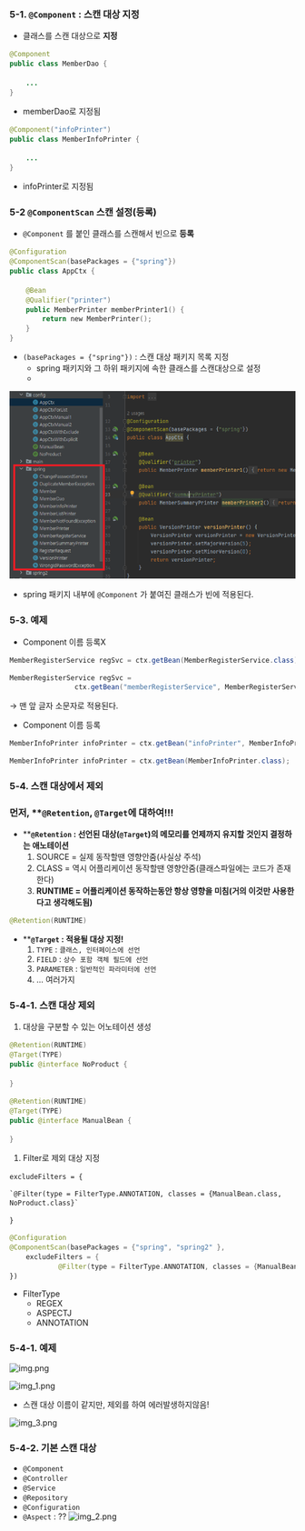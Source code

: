### 5-1. `@Component` : 스캔 대상 지정

- 클래스를 스캔 대상으로 **지정**

```java
@Component
public class MemberDao {

	...
}
```

- memberDao로 지정됨

```java
@Component("infoPrinter")
public class MemberInfoPrinter {

	...
}
```

- infoPrinter로 지정됨

### 5-2 `@ComponentScan` 스캔 설정(등록)

- `@Component` 를 붙인 클래스를 스캔해서 빈으로 **등록**

```kotlin
@Configuration
@ComponentScan(basePackages = {"spring"})
public class AppCtx {

	@Bean
	@Qualifier("printer")
	public MemberPrinter memberPrinter1() {
		return new MemberPrinter();
	}
}
```

- `(basePackages = {"spring"})` : 스캔 대상 패키지 목록 지정
    - spring 패키지와 그 하위 패키지에 속한 클래스를 스캔대상으로 설정
    - 
![](image/5-1.png)

- spring 패키지 내부에 `@Component` 가 붙여진 클래스가 빈에 적용된다.

### 5-3. 예제

- Component 이름 등록X

```java
MemberRegisterService regSvc = ctx.getBean(MemberRegisterService.class);
```

```java
MemberRegisterService regSvc = 
				ctx.getBean("memberRegisterService", MemberRegisterService.class);
```

→ 맨 앞 글자 소문자로 적용된다.

- Component 이름 등록

```java
MemberInfoPrinter infoPrinter = ctx.getBean("infoPrinter", MemberInfoPrinter.class);
```

```java
MemberInfoPrinter infoPrinter = ctx.getBean(MemberInfoPrinter.class);
```

### 5-4. 스캔 대상에서 제외

### 먼저, ****`@Retention`, `@Target`에 대하여!!!**

- ****`@Retention` : 선언된 대상(`@Target`)의 메모리를 언제까지 유지할 것인지 결정하는 애노테이션**
    1. SOURCE = 실제 동작할땐 영향안줌(사실상 주석)
    2. CLASS = 역시 어플리케이션 동작할땐 영향안줌(클래스파일에는 코드가 존재한다)
    3. **RUNTIME = 어플리케이션 동작하는동안 항상 영향을 미침(거의 이것만 사용한다고 생각해도됨)**

```kotlin
@Retention(RUNTIME)
```

- ****`@Target` : 적용될 대상 지정!**
    1. `TYPE` : `클래스, 인터페이스에 선언`
    2. `FIELD` : `상수 포함 객체 필드에 선언`
    3. `PARAMETER` : `일반적인 파라미터에 선언`
    4. … 여러가지

### 5-4-1. 스캔 대상 제외

1. 대상을 구분할 수 있는 어노테이션 생성

```kotlin
@Retention(RUNTIME)
@Target(TYPE)
public @interface NoProduct {

}
```

```kotlin
@Retention(RUNTIME)
@Target(TYPE)
public @interface ManualBean {

}
```

1. Filter로 제외 대상 지정

`excludeFilters = {`

	`@Filter(type = FilterType.ANNOTATION, classes = {ManualBean.class, NoProduct.class}`

`}`

```kotlin
@Configuration
@ComponentScan(basePackages = {"spring", "spring2" }, 
	excludeFilters = { 
			@Filter(type = FilterType.ANNOTATION, classes = {ManualBean.class, NoProduct.class} )
})
```

- FilterType
    - REGEX
    - ASPECTJ
    - ANNOTATION

### 5-4-1. 예제

![img.png](/image/5-2.png)

![img_1.png](/image/5-3.png)

- 스캔 대상 이름이 같지만, 제외를 하여 에러발생하지않음!

![img_3.png](/image/5-5.png)

### 5-4-2. 기본 스캔 대상

- `@Component`
- `@Controller`
- `@Service`
- `@Repository`
- `@Configuration`
- `@Aspect` : ??
![img_2.png](/image/5-4.png)